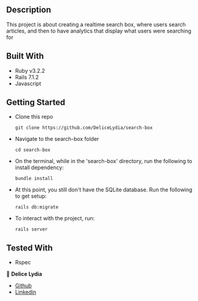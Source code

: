## Description

This project is about creating a realtime search box, where users search articles, and then to have analytics that display what users were searching for

## Built With

- Ruby v3.2.2
- Rails 7.1.2
- Javascript

## Getting Started

* Clone this repo
    ```
    git clone https://github.com/DeliceLydia/search-box
    ```
* Navigate to the search-box folder
    ```
    cd search-box
    ```
* On the terminal, while in the 'search-box' directory, run the following to install dependency:
    ```
    bundle install
    ```
* At this point, you still don't have the SQLite database. Run the following to get setup:
    ```
    rails db:migrate
    ```
* To interact with the project, run:
    ```
    rails server
    ```
## Tested With
- Rspec

👤 **Delice Lydia**
  - [Github](https://github.com/DeliceLydia)
  - [Linkedin](https://twitter.com/IngabireLydia3)

